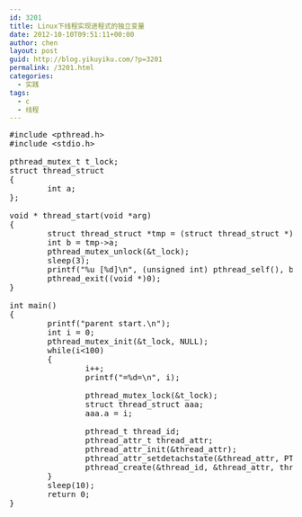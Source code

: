```yaml
---
id: 3201
title: Linux下线程实现进程式的独立变量
date: 2012-10-10T09:51:11+00:00
author: chen
layout: post
guid: http://blog.yikuyiku.com/?p=3201
permalink: /3201.html
categories:
  - 实践
tags:
  - c
  - 线程
---
```

<pre class="brush: cpp">#include &lt;pthread.h>
#include &lt;stdio.h>

pthread_mutex_t t_lock;
struct thread_struct
{
        int a;
};

void * thread_start(void *arg)
{
        struct thread_struct *tmp = (struct thread_struct *) arg;
        int b = tmp->a;
        pthread_mutex_unlock(&t_lock);
        sleep(3);
        printf("%u [%d]\n", (unsigned int) pthread_self(), b);
        pthread_exit((void *)0);
}

int main()
{
        printf("parent start.\n");
        int i = 0;
        pthread_mutex_init(&t_lock, NULL);
        while(i&lt;100)
        {
                i++;
                printf("=%d=\n", i);

                pthread_mutex_lock(&#038;t_lock);
                struct thread_struct aaa;
                aaa.a = i;

                pthread_t thread_id;
                pthread_attr_t thread_attr;
                pthread_attr_init(&#038;thread_attr);
                pthread_attr_setdetachstate(&#038;thread_attr, PTHREAD_CREATE_DETACHED);
                pthread_create(&#038;thread_id, &#038;thread_attr, thread_start, (void *) &#038;aaa);
        }
        sleep(10);
        return 0;
}
</pre>